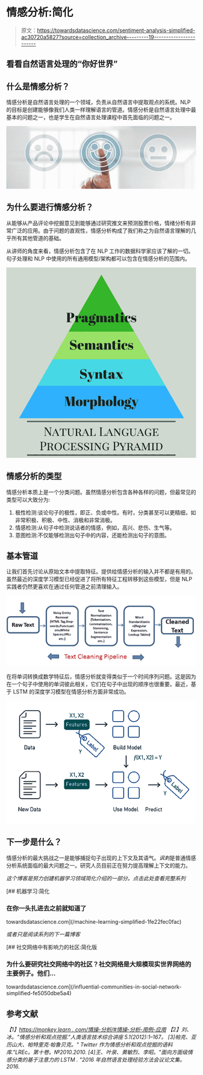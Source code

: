 # 情感分析:简化

> 原文：<https://towardsdatascience.com/sentiment-analysis-simplified-ac30720a5827?source=collection_archive---------19----------------------->

## 看看自然语言处理的“你好世界”

## 什么是情感分析？

情感分析是自然语言处理的一个领域，负责从自然语言中提取观点的系统。NLP 的目标是创建能够像我们人类一样理解语言的管道。情感分析是自然语言处理中最基本的问题之一，也是学生在自然语言处理课程中首先面临的问题之一。

![](img/c0ac51706437c1211d53ea53a3458774.png)

## 为什么要进行情感分析？

从能够从产品评论中挖掘意见到能够通过研究推文来预测股票价格，情绪分析有非常广泛的应用。由于问题的直观性，情感分析构成了我们称之为自然语言理解的几乎所有其他管道的基础。

从讲师的角度来看，情感分析包含了在 NLP 工作的数据科学家应该了解的一切。句子处理和 NLP 中使用的所有通用模型/架构都可以包含在情感分析的范围内。

![](img/85f6cf42835e062f3415c5fc9177789f.png)

## 情感分析的类型

情感分析本质上是一个分类问题。虽然情感分析包含各种各样的问题，但最常见的类型可以大致分为:

1.  极性检测:谈论句子的极性，即正、负或中性。有时，分类甚至可以更精细，如非常积极、积极、中性、消极和非常消极。
2.  情感检测:从句子中检测说话者的情感，例如，高兴、悲伤、生气等。
3.  意图检测:不仅能够检测出句子中的内容，还能检测出句子的意图。

## 基本管道

让我们首先讨论从原始文本中提取特征。提供给情感分析的输入并不都是有用的。虽然最近的深度学习模型已经促进了将所有特征工程转移到这些模型，但是 NLP 实践者仍然更喜欢在通过任何管道之前清理输入。

![](img/58123a8e324196885f2012f48d231514.png)

在将单词转换成数学特征后，情感分析就变得类似于一个时间序列问题。这是因为在一个句子中使用的单词彼此相关，它们在句子中出现的顺序也很重要。最近，基于 LSTM 的深度学习模型在情感分析方面非常成功。

![](img/6ac26345ca9361dd6135a3ee19977086.png)

## 下一步是什么？

情感分析的最大挑战之一是能够捕捉句子出现的上下文及其语气。*讽刺*是普通情感分析系统面临的最大问题之一。研究人员目前正在努力提高理解上下文的能力。

*这个博客是努力创建机器学习领域简化介绍的一部分。点击此处查看完整系列*

[](/machine-learning-simplified-1fe22fec0fac) [## 机器学习:简化

### 在你一头扎进去之前就知道了

towardsdatascience.com](/machine-learning-simplified-1fe22fec0fac) 

*或者只是阅读系列的下一篇博客*

 [## 社交网络中有影响力的社区:简化版

### 为什么要研究社交网络中的社区？社交网络是大规模现实世界网络的主要例子。他们…

towardsdatascience.com](/influential-communities-in-social-network-simplified-fe5050dbe5a4) 

## **参考文献**

*【1】*[*https://monkey learn . com/情操-分析/#情操-分析-用例-应用*](https://monkeylearn.com/sentiment-analysis/#sentiment-analysis-use-cases-and-applications) *【2】刘、冰。"情感分析和观点挖掘."人类语言技术综合讲座 5.1(2012):1–167。
[3]帕克、亚历山大、帕特里克·帕鲁贝克。" Twitter 作为情感分析和观点挖掘的语料库."LREc。第十卷。№2010.2010.
[4]王、叶泉、黄敏烈、李昭。"面向方面级情感分类的基于注意力的 LSTM . "2016 年自然语言处理经验方法会议论文集。2016.*